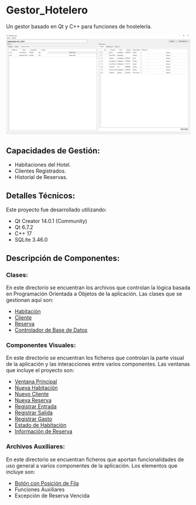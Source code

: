 # Gestor_Hotelero

Un gestor basado en Qt y C++ para funciones de hostelería.

![Imagen de muestra](./Imagenes/Captura_Pantalla_Principal.PNG)

## Capacidades de Gestión:

- Habitaciones del Hotel.
- Clientes Registrados.
- Historial de Reservas.

## Detalles Técnicos:

Este proyecto fue desarrollado utilizando:
  - Qt Creator 14.0.1 (Community)
  - Qt 6.7.2
  - C++ 17
  - SQLite 3.46.0

## Descripción de Componentes:

### Clases:

En este directorio se encuentran los archivos que controlan la lógica basada en Programación Orientada a Objetos de la aplicación. Las clases que se gestionan aquí son:

  - [Habitación](./Clases/Habitacion/README.md)
  - [Cliente](./Clases/Cliente/README.md)
  - [Reserva](./Clases/Reserva/README.md)
  - [Controlador de Base de Datos](./Clases/ControladorBD/README.md)

### Componentes Visuales:

En este directorio se encuentran los ficheros que controlan la parte visual de la aplicación y las interacciones entre varios componentes. Las ventanas que incluye el proyecto son:

  - [Ventana Principal](./Componentes_Visuales/Ventana_Principal/README.md)
  - [Nueva Habitación](./Componentes_Visuales/Ventana_Nueva_Habitacion/README.md)
  - [Nuevo Cliente](./Componentes_Visuales/Ventana_Nuevo_Cliente/README.md)
  - [Nueva Reserva](./Componentes_Visuales/Ventana_Nueva_Reserva/README.md)
  - [Registrar Entrada](./Componentes_Visuales/Ventana_Registrar_Entrada/README.md)
  - [Registrar Salida](./Componentes_Visuales/Ventana_Registrar_Salida/README.md)
  - [Registrar Gasto](./Componentes_Visuales/Ventana_Nuevo_Gasto/README.md)
  - [Estado de Habitación](./Componentes_Visuales/Ventana_Estado_Habitacion/README.md)
  - [Información de Reserva](./Componentes_Visuales/Ventana_Info_Reserva/README.md)

### Archivos Auxiliares:

En este directorio se encuentran ficheros que aportan funcionalidades de uso general a varios componentes de la aplicación. Los elementos que incluye son:
  
  - [Botón con Posición de Fila](./Archivos_Auxiliares/Boton_Posicion_Fila/README.md)
  - Funciones Auxiliares 
  - Excepción de Reserva Vencida
